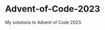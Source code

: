 # Advent-of-Code-2023
My solutions to Advent of Code 2023.
<!-- AOC TILES BEGIN -->

<!-- AOC TILES END -->
